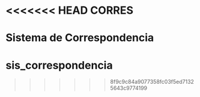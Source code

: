 <<<<<<< HEAD
CORRES
======

Sistema de Correspondencia
=======
# sis_correspondencia

>>>>>>> 8f9c9c84a9077358fc03f5ed71325643c9774199
